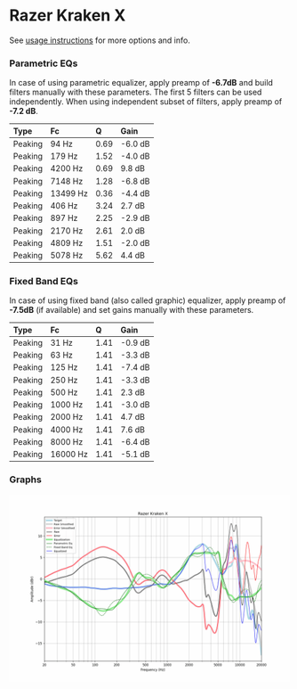 # Razer Kraken X
See [usage instructions](https://github.com/jaakkopasanen/AutoEq#usage) for more options and info.

### Parametric EQs
In case of using parametric equalizer, apply preamp of **-6.7dB** and build filters manually
with these parameters. The first 5 filters can be used independently.
When using independent subset of filters, apply preamp of **-7.2 dB**.

| Type    | Fc       |    Q | Gain    |
|:--------|:---------|:-----|:--------|
| Peaking | 94 Hz    | 0.69 | -6.0 dB |
| Peaking | 179 Hz   | 1.52 | -4.0 dB |
| Peaking | 4200 Hz  | 0.69 | 9.8 dB  |
| Peaking | 7148 Hz  | 1.28 | -6.8 dB |
| Peaking | 13499 Hz | 0.36 | -4.4 dB |
| Peaking | 406 Hz   | 3.24 | 2.7 dB  |
| Peaking | 897 Hz   | 2.25 | -2.9 dB |
| Peaking | 2170 Hz  | 2.61 | 2.0 dB  |
| Peaking | 4809 Hz  | 1.51 | -2.0 dB |
| Peaking | 5078 Hz  | 5.62 | 4.4 dB  |

### Fixed Band EQs
In case of using fixed band (also called graphic) equalizer, apply preamp of **-7.5dB**
(if available) and set gains manually with these parameters.

| Type    | Fc       |    Q | Gain    |
|:--------|:---------|:-----|:--------|
| Peaking | 31 Hz    | 1.41 | -0.9 dB |
| Peaking | 63 Hz    | 1.41 | -3.3 dB |
| Peaking | 125 Hz   | 1.41 | -7.4 dB |
| Peaking | 250 Hz   | 1.41 | -3.3 dB |
| Peaking | 500 Hz   | 1.41 | 2.3 dB  |
| Peaking | 1000 Hz  | 1.41 | -3.0 dB |
| Peaking | 2000 Hz  | 1.41 | 4.7 dB  |
| Peaking | 4000 Hz  | 1.41 | 7.6 dB  |
| Peaking | 8000 Hz  | 1.41 | -6.4 dB |
| Peaking | 16000 Hz | 1.41 | -5.1 dB |

### Graphs
![](./Razer%20Kraken%20X.png)